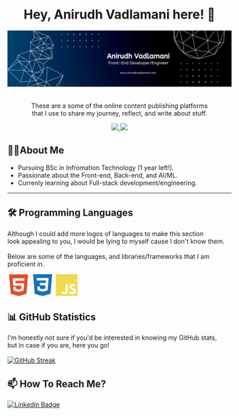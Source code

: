 
  <h1 align="center">Hey, Anirudh Vadlamani here! 👋</h1>
  <img src="Profile Banner.png"> <br><br>
  
  <div align="center">
    <p>
      These are a some of the online content publishing platforms <br>
      that I use to share my journey, reflect, and write about stuff. <br>
    </p>  
    <a href="https://anirudhvadlamani.hashnode.dev/" target="_blank">
      <img src="https://img.shields.io/badge/Hashnode-2962FF?style=for-the-badge&logo=hashnode&logoColor=white">
    </a>
    <a href="https://medium.com/@anirudhvadlamani2001" target="_blank">
      <img src="https://img.shields.io/badge/Medium-12100E?style=for-the-badge&logo=medium&logoColor=white">
    </a>  
  </div>  
  
## 👨‍💻About Me
- Pursuing BSc in Infromation Technology (1 year left!).
- Passionate about the Front-end, Back-end, and AI/ML.
- Currenly learning about Full-stack development/engineering.


<hr>

## 🛠️ Programming Languages
Although I could add more logos of languages to make this section <br>
look appealing to you, I would be lying to myself cause I don't know them. <br><br>
Below are some of the languages, and libraries/frameworks that I am proficient in.
<div>
  <img src="https://github.com/devicons/devicon/blob/master/icons/html5/html5-plain.svg" alt="Logo of HTML5" width="50">
  <img src="https://github.com/devicons/devicon/blob/master/icons/css3/css3-plain.svg" alt="Logo of CSS3" width="50">
  <img src="https://github.com/devicons/devicon/blob/master/icons/javascript/javascript-plain.svg" alt="Logo of JavaScript" width="50">
</div>

## 📊 GitHub Statistics
I'm honestly not sure if you'd be interested in knowing my GitHub stats, <br>
but in case if you are, here you go! <br><br>
[![GitHub Streak](http://github-readme-streak-stats.herokuapp.com?user=AV2001&theme=dark&background=000000)](https://git.io/streak-stats)


## 📫 How To Reach Me?
[![Linkedin Badge](https://img.shields.io/badge/LinkedIn-0077B5?style=for-the-badge&logo=linkedin&logoColor=white)](https://www.linkedin.com/in/anirudh-vadlamani/)
